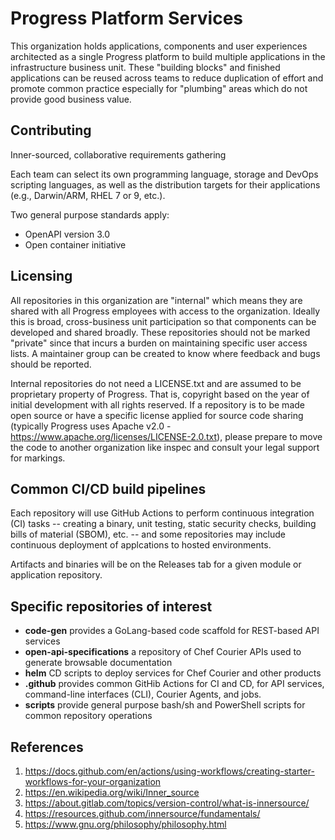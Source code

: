 # Progress Platform Services
This organization holds applications, components and user experiences architected as a single Progress platform to build multiple applications in the infrastructure business unit.  These "building blocks" and finished applications can be reused across teams to reduce duplication of effort and promote common practice especially for "plumbing" areas which do not provide good business value.  

## Contributing
Inner-sourced, collaborative requirements gathering

Each team can select its own programming language, storage and DevOps scripting languages, as well as the distribution targets for their applications (e.g., Darwin/ARM, RHEL 7 or 9, etc.).  

Two general purpose standards apply:
- OpenAPI version 3.0
- Open container initiative 

## Licensing
All repositories in this organization are "internal" which means they are shared with all Progress employees with access to the organization.  Ideally this is broad, cross-business unit participation so that components can be developed and shared broadly.  These repositories should not be marked "private" since that incurs a burden on maintaining specific user access lists.  A maintainer group can be created to know where feedback and bugs should be reported.

Internal repositories do not need a LICENSE.txt and are assumed to be proprietary property of Progress.  That is, copyright based on the year of initial development with all rights reserved.  If a repository is to be made open source or have a specific license applied for source code sharing (typically Progress uses Apache v2.0 - https://www.apache.org/licenses/LICENSE-2.0.txt), please prepare to move the code to another organization like inspec and consult your legal support for markings.

## Common CI/CD build pipelines
Each repository will use GitHub Actions to perform continuous integration (CI) tasks -- creating a binary, unit testing, static security checks, building bills of material (SBOM), etc. -- and some repositories may include continuous deployment of applcations to hosted environments.

Artifacts and binaries will be on the Releases tab for a given module or application repository. 

## Specific repositories of interest
- **code-gen** provides a GoLang-based code scaffold for REST-based API services
- **open-api-specifications** a repository of Chef Courier APIs used to generate browsable documentation
- **helm** CD scripts to deploy services for Chef Courier and other products
- **.github** provides common GitHib Actions for CI and CD, for API services, command-line interfaces (CLI), Courier Agents, and jobs.
- **scripts** provide general purpose bash/sh and PowerShell scripts for common repository operations

## References
1. https://docs.github.com/en/actions/using-workflows/creating-starter-workflows-for-your-organization
1. https://en.wikipedia.org/wiki/Inner_source
1. https://about.gitlab.com/topics/version-control/what-is-innersource/
1. https://resources.github.com/innersource/fundamentals/
1. https://www.gnu.org/philosophy/philosophy.html